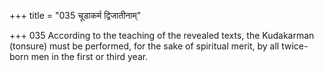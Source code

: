 +++
title = "035 चूडाकर्म द्विजातीनाम्"

+++
035	According to the teaching of the revealed texts, the Kudakarman (tonsure) must be performed, for the sake of spiritual merit, by all twice-born men in the first or third year.